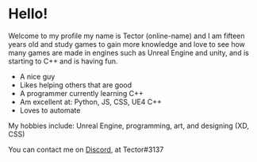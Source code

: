 # Hello!

Welcome to my profile my name is Tector (online-name) and I am fifteen years old and study games to gain more knowledge and love to see how many games are made in engines such as Unreal Engine and unity, and is starting to C++ and is having fun.

- A nice guy
- Likes helping others that are good
- A programmer currently learning C++
- Am excellent at: Python, JS, CSS, UE4 C++
- Loves to automate

My hobbies include: Unreal Engine, programming, art, and designing (XD, CSS) 

You can contact me on [Discord](https://discord.com/), at Tector#3137

